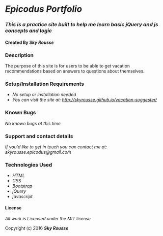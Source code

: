 # _Epicodus Portfolio_

### _This is a practice site built to help me learn basic jQuery and js concepts and logic_

#### Created By _**Sky Rousse**_

### Description

The purpose of this site is for users to be able to get vacation recommendations based on answers to questions about themselves.

### Setup/Installation Requirements

* _No setup or installation needed_
* _You can visit the site at: http://skyrousse.github.io/vacation-suggester/_

### Known Bugs

_No known bugs at this time_

### Support and contact details

_If you'd like to get in touch you can contact me at: skyrousse.epicodus@gmail.com_

### Technologies Used

* _HTML_
* _CSS_
* _Bootstrap_
* _jQuery_
* _javascript_

#### License

*All work is Licensed under the MIT license*

Copyright (c) 2016 **_Sky Rousse_**
